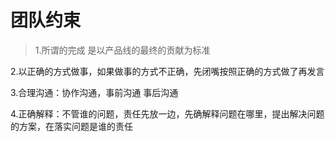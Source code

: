 # 团队约束

> 1.所谓的完成 是以产品线的最终的贡献为标准

2.以正确的方式做事，如果做事的方式不正确，先闭嘴按照正确的方式做了再发言 

3.合理沟通：协作沟通，事前沟通 事后沟通 

4.正确解释：不管谁的问题，责任先放一边，先确解释问题在哪里，提出解决问题的方案，在落实问题是谁的责任





